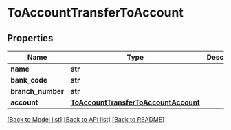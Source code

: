 # ToAccountTransferToAccount

## Properties
Name | Type | Description | Notes
------------ | ------------- | ------------- | -------------
**name** | **str** |  | 
**bank_code** | **str** |  | 
**branch_number** | **str** |  | 
**account** | [**ToAccountTransferToAccountAccount**](ToAccountTransferToAccountAccount.md) |  | 

[[Back to Model list]](../README.md#documentation-for-models) [[Back to API list]](../README.md#documentation-for-api-endpoints) [[Back to README]](../README.md)


